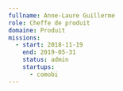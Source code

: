```yaml
---
fullname: Anne-Laure Guillerme
role: Cheffe de produit
domaine: Produit
missions:
  - start: 2018-11-19
    end: 2019-05-31
    status: admin
    startups:
      - comobi
---
```


